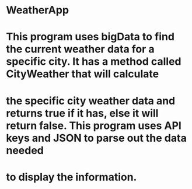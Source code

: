 # WeatherApp
# This program uses bigData to find the current weather data for a specific city. It has a method called CityWeather that will calculate 
# the specific city weather data and returns true if it has, else it will return false. This program uses API keys and JSON to parse out the data needed 
# to display the information.

 
